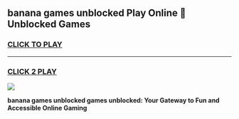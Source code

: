 
## banana games unblocked Play Online 👋 Unblocked Games
<h3>
<a href="https://premium.freeplayer.one?title=banana_games_unblocked&ref=19F">CLICK TO PLAY</a></h3>
<hr>

<h3>
<a href="https://premium.freeplayer.one?title=banana_games_unblocked&ref=19F">CLICK 2 PLAY</a>
  
</h3>

<a href="https://premium.freeplayer.one?title=banana_games_unblocked&ref=19F"><img src="https://clearcache.store/games.png"></a>


**banana games unblocked games unblocked: Your Gateway to Fun and Accessible Online Gaming**
